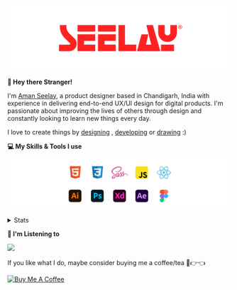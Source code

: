 [![banner](./images/seelay.svg)](https://www.seelay.in)

**👋 Hey there Stranger!**

I'm [Aman Seelay](https://www.seelay.in), a product designer based in Chandigarh, India with experience in delivering end-to-end UX/UI design for digital products. I'm passionate about improving the lives of others through design and constantly looking to learn new things every day.

I love to create things by [designing](https://www.seelay.in/#work) , [developing](https://www.seelay.in/#projects) or [drawing](https://art.seelay.in) :)

**💻 My Skills & Tools I use**

[![banner](./images/skills&tools.svg)](https://www.seelay.in/about)

<details>
  <summary>Stats</summary>

---

<!--START_SECTION:waka-->
![Profile Views](http://img.shields.io/badge/Profile%20Views-7-blue)

**🐱 My GitHub Data** 

> 📦 475.3 kB Used in GitHub's Storage 
 > 
> 🏆 502 Contributions in the Year 2023
 > 
> 💼 Opted to Hire
 > 
> 📜 1 Public Repository 
 > 
> 🔑 40 Private Repository 
 > 
**I'm a Night 🦉** 

```text
🌞 Morning                293 commits         ████░░░░░░░░░░░░░░░░░░░░░   17.98 % 
🌆 Daytime                272 commits         ████░░░░░░░░░░░░░░░░░░░░░   16.69 % 
🌃 Evening                459 commits         ███████░░░░░░░░░░░░░░░░░░   28.16 % 
🌙 Night                  606 commits         █████████░░░░░░░░░░░░░░░░   37.18 % 
```
📅 **I'm Most Productive on Sunday** 

```text
Monday                   208 commits         ███░░░░░░░░░░░░░░░░░░░░░░   12.76 % 
Tuesday                  278 commits         ████░░░░░░░░░░░░░░░░░░░░░   17.06 % 
Wednesday                148 commits         ██░░░░░░░░░░░░░░░░░░░░░░░   09.08 % 
Thursday                 245 commits         ████░░░░░░░░░░░░░░░░░░░░░   15.03 % 
Friday                   170 commits         ███░░░░░░░░░░░░░░░░░░░░░░   10.43 % 
Saturday                 262 commits         ████░░░░░░░░░░░░░░░░░░░░░   16.07 % 
Sunday                   319 commits         █████░░░░░░░░░░░░░░░░░░░░   19.57 % 
```


📊 **This Week I Spent My Time On** 

```text
🕑︎ Time Zone: Asia/Kolkata

💬 Programming Languages: 
Other                    2 hrs 47 mins       ██████████░░░░░░░░░░░░░░░   41.43 % 
TypeScript               1 hr 55 mins        ███████░░░░░░░░░░░░░░░░░░   28.68 % 
Bash                     1 hr 2 mins         ████░░░░░░░░░░░░░░░░░░░░░   15.57 % 
JSON                     54 mins             ███░░░░░░░░░░░░░░░░░░░░░░   13.58 % 
JavaScript               2 mins              ░░░░░░░░░░░░░░░░░░░░░░░░░   00.65 % 

🔥 Editors: 
VS Code                  3 hrs 56 mins       ███████████████░░░░░░░░░░   58.63 % 
Chrome                   1 hr 48 mins        ███████░░░░░░░░░░░░░░░░░░   26.97 % 
Edge                     58 mins             ████░░░░░░░░░░░░░░░░░░░░░   14.40 % 

💻 Operating System: 
Windows                  6 hrs 43 mins       █████████████████████████   100.00 % 
```

**I Mostly Code in JavaScript** 

```text
JavaScript               27 repos            ████████████████░░░░░░░░░   64.29 % 
TypeScript               12 repos            ███████░░░░░░░░░░░░░░░░░░   28.57 % 
Java                     3 repos             ██░░░░░░░░░░░░░░░░░░░░░░░   07.14 % 
```




 Last Updated on 10/10/2023 06:39:11 UTC
<!--END_SECTION:waka-->

---

 </details>

**🎵 I'm Listening to**

<object data="https://now-play.vercel.app/api/generate?uid=7a17a86e-d6b7-43b5-8d9c-1d6dae42a779" >

  <img src="https://now-play.vercel.app/api/generate?uid=7a17a86e-d6b7-43b5-8d9c-1d6dae42a779" />

</object>

If you like what I do, maybe consider buying me a coffee/tea 🥺👉👈

<a href="https://www.buymeacoffee.com/seelay" target="_blank"><img src="https://cdn.buymeacoffee.com/buttons/v2/default-red.png" alt="Buy Me A Coffee" width="150" ></a>
